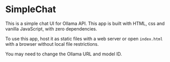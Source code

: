 # SimpleChat

This is a simple chat UI for Ollama API. This app is built with HTML, css and vanilla JavaScript, with zero dependencies.

To use this app, host it as static files with a web server or open `index.html` with a browser without local file restrictions.

You may need to change the Ollama URL and model ID.
